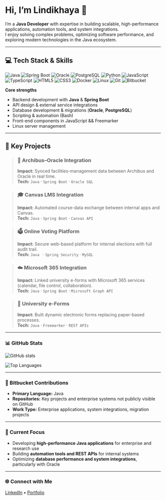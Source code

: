 # Hi, I’m Lindikhaya 👋

I’m a **Java Developer** with expertise in building scalable, high-performance applications, automation tools, and system integrations.  
I enjoy solving complex problems, optimizing software performance, and exploring modern technologies in the Java ecosystem.

---

## 💻 Tech Stack & Skills

![Java](https://img.shields.io/badge/Java-%23ED8B00.svg?style=for-the-badge&logo=openjdk&logoColor=white)
![Spring Boot](https://img.shields.io/badge/Spring%20Boot-%236DB33F.svg?style=for-the-badge&logo=springboot&logoColor=white)
![Oracle](https://img.shields.io/badge/Oracle%20DB-F80000?style=for-the-badge&logo=oracle&logoColor=white)
![PostgreSQL](https://img.shields.io/badge/PostgreSQL-%23336791.svg?style=for-the-badge&logo=postgresql&logoColor=white)
![Python](https://img.shields.io/badge/Python-%233776AB.svg?style=for-the-badge&logo=python&logoColor=white)
![JavaScript](https://img.shields.io/badge/JavaScript-%23F7DF1E.svg?style=for-the-badge&logo=javascript&logoColor=black)
![TypeScript](https://img.shields.io/badge/TypeScript-%233178C6.svg?style=for-the-badge&logo=typescript&logoColor=white)
![HTML5](https://img.shields.io/badge/HTML5-%23E34F26.svg?style=for-the-badge&logo=html5&logoColor=white)
![CSS3](https://img.shields.io/badge/CSS3-%231572B6.svg?style=for-the-badge&logo=css3&logoColor=white)
![Docker](https://img.shields.io/badge/Docker-%230db7ed.svg?style=for-the-badge&logo=docker&logoColor=white)
![Linux](https://img.shields.io/badge/Linux-%23FCC624.svg?style=for-the-badge&logo=linux&logoColor=black)
![Git](https://img.shields.io/badge/Git-%23F05033.svg?style=for-the-badge&logo=git&logoColor=white)
![Bitbucket](https://img.shields.io/badge/Bitbucket-%230052CC.svg?style=for-the-badge&logo=bitbucket&logoColor=white)

**Core strengths**  
- Backend development with **Java** & **Spring Boot**  
- API design & external service integrations  
- Database development & migrations (**Oracle**, **PostgreSQL**)  
- Scripting & automation (Bash)  
- Front-end components in JavaScript && Freemarker 
- Linux server management  

---

## 🚀 Key Projects

> ### 🏢 Archibus–Oracle Integration  
> **Impact:** Synced facilities-management data between Archibus and Oracle in real time.  
> **Tech:** `Java` · `Spring Boot` · `Oracle SQL`

> ### 🎓 Canvas LMS Integration  
> **Impact:** Automated course-data exchange between internal apps and Canvas.  
> **Tech:** `Java` · `Spring Boot` · `Canvas API`

> ### 🗳️ Online Voting Platform  
> **Impact:** Secure web-based platform for internal elections with full audit trail.  
> **Tech:** `Java ` · `Spring Security` · `MySQL`

> ### ☁️ Microsoft 365 Integration  
> **Impact:** Linked university e-forms with Microsoft 365 services (calendar, file control, collaboration).  
> **Tech:** `Java` · `Spring Boot` · `Microsoft Graph API`

> ### 📄 University e-Forms  
> **Impact:** Built dynamic electronic forms replacing paper-based processes.  
> **Tech:** `Java` · `Freemarker` · `REST APIs`

---

### 📊 GitHub Stats
![GitHub stats](https://github-readme-stats.vercel.app/api?username=SirLinda&show_icons=true&include_all_commits=true&count_private=true&theme=tokyonight)

![Top Languages](https://github-readme-stats.vercel.app/api/top-langs/?username=SirLinda&layout=compact&theme=tokyonight)

---

### 📌 Bitbucket Contributions
- **Primary Language:** Java  
- **Repositories:** Key projects and enterprise systems not publicly visible on GitHub  
- **Work Type:** Enterprise applications, system integrations, migration projects

---

### 🔧 Current Focus
- Developing **high-performance Java applications** for enterprise and research use  
- Building **automation tools and REST APIs** for internal systems  
- Optimizing **database performance and system integrations**, particularly with Oracle  

---

### 🌐 Connect with Me
[LinkedIn](https://www.linkedin.com/in/senzo-nkosi-366812214) • [Portfolio](https://sirlinda.github.io/)
